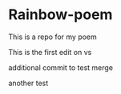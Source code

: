 # Rainbow-poem
This is a repo for my poem

This is the first edit on vs

additional commit to test merge 

another test